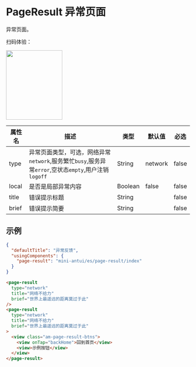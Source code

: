 # PageResult 异常页面

异常页面。

扫码体验：

<img src="https://gw.alipayobjects.com/zos/rmsportal/ZCkOkoTgcKkhEhqHbnBL.jpeg" width="154" height="190" />


| 属性名 | 描述 | 类型 | 默认值 | 必选 |
| ---- | ---- | ---- | ---- | ---- |
| type | 异常页面类型，可选，网络异常`network`,服务繁忙`busy`,服务异常`error`,空状态`empty`,用户注销`logoff` | String | network | false |
| local | 是否是局部异常内容 | Boolean | false | false |
| title | 错误提示标题 | String |  | false |
| brief | 错误提示简要 | String |  | false |

## 示例

```json
{
  "defaultTitle": "异常反馈",
  "usingComponents": {
    "page-result": "mini-antui/es/page-result/index"
  }
}
```

```html
<page-result
  type="network"
  title="网络不给力"
  brief="世界上最遥远的距离莫过于此"
/>
<page-result
  type="network"
  title="网络不给力"
  brief="世界上最遥远的距离莫过于此"
>
  <view class="am-page-result-btns">
    <view onTap="backHome">回到首页</view>
    <view>示例按钮</view>
  </view>
</page-result>
```
